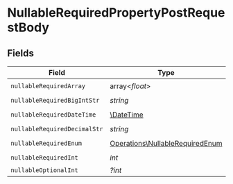 # NullableRequiredPropertyPostRequestBody


## Fields

| Field                                                                              | Type                                                                               | Required                                                                           | Description                                                                        |
| ---------------------------------------------------------------------------------- | ---------------------------------------------------------------------------------- | ---------------------------------------------------------------------------------- | ---------------------------------------------------------------------------------- |
| `nullableRequiredArray`                                                            | array<*float*>                                                                     | :heavy_check_mark:                                                                 | N/A                                                                                |
| `nullableRequiredBigIntStr`                                                        | *string*                                                                           | :heavy_check_mark:                                                                 | N/A                                                                                |
| `nullableRequiredDateTime`                                                         | [\DateTime](https://www.php.net/manual/en/class.datetime.php)                      | :heavy_check_mark:                                                                 | N/A                                                                                |
| `nullableRequiredDecimalStr`                                                       | *string*                                                                           | :heavy_check_mark:                                                                 | N/A                                                                                |
| `nullableRequiredEnum`                                                             | [Operations\NullableRequiredEnum](../../Models/Operations/NullableRequiredEnum.md) | :heavy_check_mark:                                                                 | N/A                                                                                |
| `nullableRequiredInt`                                                              | *int*                                                                              | :heavy_check_mark:                                                                 | N/A                                                                                |
| `nullableOptionalInt`                                                              | *?int*                                                                             | :heavy_minus_sign:                                                                 | N/A                                                                                |